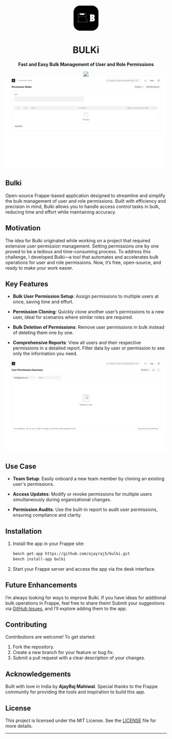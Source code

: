 <div align="center" markdown="1">
	<img src=".github/img/logo.png" width="80" height="80" alt="logo"/>
	<h1>BULKi</h1>

**Fast and Easy Bulk Management of User and Role Permissions**
</div>

<div align="center">
	<a target="_blank" href="#LICENSE" title="License: MIT"><img src="https://img.shields.io/badge/License-MIT-success.svg"></a>
</div>
<div align="center">
	<img src=".github/img/main.png" alt="Hero Image" />
</div>


## Bulki
Open-source Frappe-based application designed to streamline and simplify the bulk management of user and role permissions. Built with efficiency and precision in mind, Bulki allows you to handle access control tasks in bulk, reducing time and effort while maintaining accuracy.

## Motivation

The idea for Bulki originated while working on a project that required extensive user permission management. Setting permissions one by one proved to be a tedious and time-consuming process. To address this challenge, I developed Bulki—a tool that automates and accelerates bulk operations for user and role permissions. Now, it’s free, open-source, and ready to make your work easier.

## Key Features

- **Bulk User Permission Setup**: Assign permissions to multiple users at once, saving time and effort.

- **Permission Cloning**: Quickly clone another user’s permissions to a new user, ideal for scenarios where similar roles are required.

- **Bulk Deletion of Permissions**: Remove user permissions in bulk instead of deleting them one by one.

- **Comprehensive Reports**: View all users and their respective permissions in a detailed report. Filter data by user or permission to see only the information you need.

<div align="center">
	<img src=".github/img/report.png" alt="Report Image" />
</div>


## Use Case

- **Team Setup**: Easily onboard a new team member by cloning an existing user's permissions.

- **Access Updates**: Modify or revoke permissions for multiple users simultaneously during organizational changes.

- **Permission Audits**: Use the built-in report to audit user permissions, ensuring compliance and clarity.

## Installation

1. Install the app in your Frappe site:

   ```bash
   bench get-app https://github.com/ajayraj5/bulki.git
   bench install-app bulki
   ```

3. Start your Frappe server and access the app via the desk interface.




## Future Enhancements

I’m always looking for ways to improve Bulki. If you have ideas for additional bulk operations in Frappe, feel free to share them! Submit your suggestions via [GitHub Issues](https://github.com/ajayraj5/bulki/issues), and I’ll explore adding them to the app.

## Contributing

Contributions are welcome! To get started:

1. Fork the repository.
2. Create a new branch for your feature or bug fix.
3. Submit a pull request with a clear description of your changes.

## Acknowledgements

Built with love in India by **AjayRaj Mahiwal**. Special thanks to the Frappe community for providing the tools and inspiration to build this app.

## License

This project is licensed under the MIT License. See the [LICENSE](https://github.com/ajayraj5/bulki/blob/develop/license.txt) file for more details.

---
